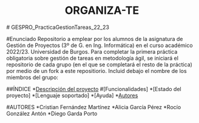 <h1 align="center"> ORGANIZA-TE </h1>
# GESPRO_PracticaGestionTareas_22_23

#Enunciado
Repositorio a emplear por los alumnos de la asignatura de Gestión de Proyectos (3º de G. en Ing. Informática) en el curso académico 2022/23. Universidad de Burgos.  Para completar la primera práctica obligatoria sobre gestión de tareas en metodología ágil, se iniciará el repositorio de cada grupo (en el que se completará el resto de la práctica) por medio de un fork a este repositiorio.  Incluid debajo el nombre de los miembros del grupo:



##ÍNDICE
*[Descripción del proyecto](#Descripción-del-proyecto)
#[Funcionalidades]
*[Estado del proyecto]
*[Lenguaje soportado]
*[Ayuda]
*[Autores](#AUTORES)

#AUTORES
*Cristian Fernández Martínez
*Alicia García Pérez
*Rocío González Antón
*Diego Garda Porto

